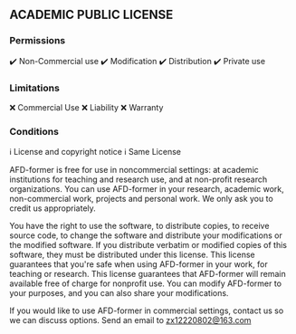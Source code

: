 ## ACADEMIC PUBLIC LICENSE

### Permissions
:heavy_check_mark: Non-Commercial use
:heavy_check_mark: Modification
:heavy_check_mark: Distribution
:heavy_check_mark: Private use

### Limitations
:x: Commercial Use
:x: Liability
:x: Warranty

### Conditions
:information_source: License and copyright notice
:information_source: Same License

AFD-former is free for use in noncommercial settings: at academic institutions for teaching and research use, and at non-profit research organizations.
You can use AFD-former in your research, academic work, non-commercial work, projects and personal work. We only ask you to credit us appropriately. 

You have the right to use the software, to distribute copies, to receive source code, to change the software and distribute your modifications or the modified software.
If you distribute verbatim or modified copies of this software, they must be distributed under this license.
This license guarantees that you're safe when using AFD-former in your work, for teaching or research.
This license guarantees that AFD-former will remain available free of charge for nonprofit use.
You can modify AFD-former to your purposes, and you can also share your modifications.

If you would like to use AFD-former in commercial settings, contact us so we can discuss options. Send an email to zx12220802@163.com


